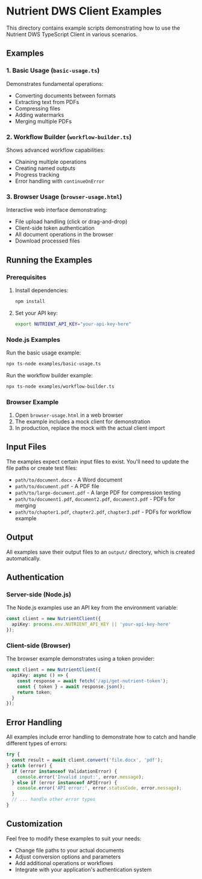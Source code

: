 # Nutrient DWS Client Examples

This directory contains example scripts demonstrating how to use the Nutrient DWS TypeScript Client in various scenarios.

## Examples

### 1. Basic Usage (`basic-usage.ts`)
Demonstrates fundamental operations:
- Converting documents between formats
- Extracting text from PDFs
- Compressing files
- Adding watermarks
- Merging multiple PDFs

### 2. Workflow Builder (`workflow-builder.ts`)
Shows advanced workflow capabilities:
- Chaining multiple operations
- Creating named outputs
- Progress tracking
- Error handling with `continueOnError`

### 3. Browser Usage (`browser-usage.html`)
Interactive web interface demonstrating:
- File upload handling (click or drag-and-drop)
- Client-side token authentication
- All document operations in the browser
- Download processed files

## Running the Examples

### Prerequisites

1. Install dependencies:
   ```bash
   npm install
   ```

2. Set your API key:
   ```bash
   export NUTRIENT_API_KEY="your-api-key-here"
   ```

### Node.js Examples

Run the basic usage example:
```bash
npx ts-node examples/basic-usage.ts
```

Run the workflow builder example:
```bash
npx ts-node examples/workflow-builder.ts
```

### Browser Example

1. Open `browser-usage.html` in a web browser
2. The example includes a mock client for demonstration
3. In production, replace the mock with the actual client import

## Input Files

The examples expect certain input files to exist. You'll need to update the file paths or create test files:

- `path/to/document.docx` - A Word document
- `path/to/document.pdf` - A PDF file
- `path/to/large-document.pdf` - A large PDF for compression testing
- `path/to/document1.pdf`, `document2.pdf`, `document3.pdf` - PDFs for merging
- `path/to/chapter1.pdf`, `chapter2.pdf`, `chapter3.pdf` - PDFs for workflow example

## Output

All examples save their output files to an `output/` directory, which is created automatically.

## Authentication

### Server-side (Node.js)
The Node.js examples use an API key from the environment variable:
```typescript
const client = new NutrientClient({
  apiKey: process.env.NUTRIENT_API_KEY || 'your-api-key-here'
});
```

### Client-side (Browser)
The browser example demonstrates using a token provider:
```typescript
const client = new NutrientClient({
  apiKey: async () => {
    const response = await fetch('/api/get-nutrient-token');
    const { token } = await response.json();
    return token;
  }
});
```

## Error Handling

All examples include error handling to demonstrate how to catch and handle different types of errors:

```typescript
try {
  const result = await client.convert('file.docx', 'pdf');
} catch (error) {
  if (error instanceof ValidationError) {
    console.error('Invalid input:', error.message);
  } else if (error instanceof APIError) {
    console.error('API error:', error.statusCode, error.message);
  }
  // ... handle other error types
}
```

## Customization

Feel free to modify these examples to suit your needs:
- Change file paths to your actual documents
- Adjust conversion options and parameters
- Add additional operations or workflows
- Integrate with your application's authentication system